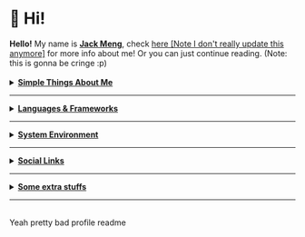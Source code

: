 

<h1> 🍵 Hi! </h1>
<a><strong>Hello!</strong> My name is <u><strong>Jack Meng</strong></u>, check <a href="https://exoad.github.io/exoad/mds/Main.html">here [Note I don't really update this anymore]</a>
for more info about me! Or you can just continue reading. (Note: this is gonna be cringe :p)</a>
<br><br>
<details>
   <summary><strong><u>Simple Things About Me</u></strong></summary>
   <h2>Things I do / About me</h2>
   <ul>
      <li><strong>Competitive programmer</strong> - currently doing USACO gold. Also do things like CodeForces, GCJ,
         AtCoder, etc..
      </li>
      <li><strong>My Main (99%) proficient langs: C/Objective-C, Elixir, R, MatLab, TypeScript, C++</strong></li>
      <li><strong>Currently learning: Lisp, Python, Kotlin, M4, asm</strong></li>
      <li><strong>Currently in High School</strong></li>
      <li><strong>Main Orientation: Data Science, ML, Informatics</strong></li>
      <li><strong>What I have mainly created/contributed: <br>1. Yttrius - A family of tools I made consisting of </strong>Y++ [an OOP-lang], YPPMake [maker for Yttrius], yAPI [Yttrius WASM Wrapper], YttriusSDK [CLI tool for interacting with Yttrius], Yttrius-Exon [a custom prepocessor builder, you can see this in a lot of my projects] check the repo yAPI for more info.<strong><br>2. Darwin (forked) - C++ Machine Learning Framework<br>3. stdxx (Forked)-  extension of the C++ stdlib <br>4. OpenC - Web Assembly with C (although kinda primitive)<br>5. Blender++ - A small implementation of integrating VScode with Blender to form a lite game engine<br>6. ArctiC - (Not-public) A entirely rebuilt version of the original Microsoft Visual Studio Code, removing all telemetry while also adding important features like a simple ML-based coding analysis (similar to a more broken GitHub Copilot), it also includes most of it's GUI being rewritten in C in order to save time and move away from electronJS<br>7. Discord Bot - Although I am less proud of these, I mainly work on Discord Bots using my yAPI webASM & SDK protocol however I also combined D++ a custom C++ Discord lib<br></strong></li>
      <li><strong>C is best lang!</strong></li>
   </ul>
</details>
<hr>
<details>
   <summary><strong><u>Languages & Frameworks</u></strong></summary>
   <h2>Languages & Frameworks & Others</h2>
   <p>
      <a href="https://elixir-lang.org/"><img
         src="https://img.shields.io/badge/Elixir-4B275F?style=for-the-badge&logo=elixir&logoColor=white"></a>
      <a href="https://www.oracle.com/java/technologies/"><img
         src="https://img.shields.io/badge/Java-007396?style=for-the-badge&logo=java&logoColor=white"></a>
      <a href="https://en.wikipedia.org/wiki/C_(programming_language)"><img
         src="https://img.shields.io/badge/C-A8B9CC?style=for-the-badge&logo=c&logoColor=white"></a>
      <a href="https://www.cplusplus.com/"><img
         src="https://img.shields.io/badge/C++-00599C?style=for-the-badge&logo=cplusplus&logoColor=white"></a>
      <a href="https://nodejs.org/en/"><img
         src="https://img.shields.io/badge/NodeJS-339933?style=for-the-badge&logo=node.js&logoColor=white"></a>
      <a href="https://clojure.org/"><img
         src="https://img.shields.io/badge/Clojure-5881D8?style=for-the-badge&logo=clojure&logoColor=white"></a>
      <a href="https://www.javascript.com/"><img
         src="https://img.shields.io/badge/JavaScript-F7DF1E?style=for-the-badge&logo=javascript&logoColor=black" alt=""
         srcset=""></a>
      <a href="https://html.spec.whatwg.org/"><img
         src="https://img.shields.io/badge/HTML5-E34F26?style=for-the-badge&logo=html5&logoColor=white"></a>
      <a href="https://gradle.org/"><img
         src="https://img.shields.io/badge/Gradle-02303A?style=for-the-badge&logo=gradle&logoColor=white"></a>
      <a href="https://maven.apache.org/"><img
         src="https://img.shields.io/badge/Apache%20Maven-C71A36?style=for-the-badge&logo=apache%20maven&logoColor=white"></a>
      <a href="https://www.rust-lang.org/"><img
         src="https://img.shields.io/badge/Rust-000000?style=for-the-badge&logo=rust&logoColor=white"></a>
      <a href="https://crystal-lang.org/"><img
         src="https://img.shields.io/badge/Crystal-000000?style=for-the-badge&logo=crystal&logoColor=white"></a>
   </p>
</details>
<hr>
<details>
   <summary><strong><u>System Environment</u></strong></summary>
   <h2>My System Environment</h2>
   <ul>
      <li><strong>OS: </strong>Manjaro, Arch</li>
      <li><strong>WM: </strong>i3, BSPWM, PLASMA</li>
      <li><strong>Terminal/Shell: </strong>Kitty, Alacritty</li>
      <li><strong>Code Environment: <br>
         <a href="https://code.visualstudio.com/"><img
            src="https://img.shields.io/badge/Visual_Studio_Code-0078D4?style=for-the-badge&logo=visual%20studio%20code&logoColor=white"></a>
         <a href="https://www.jetbrains.com/clion/"><img
            src="https://img.shields.io/badge/CLion-000000?style=for-the-badge&logo=clion&logoColor=white"></a>
         <a href="https://www.gnu.org/software/emacs/"><img
            src="https://img.shields.io/badge/GNU%20Emacs-7F5AB6?style=for-the-badge&logo=gnu%20emacs&logoColor=white"></a>
         </strong>
   </ul>
</details>
<hr>
<details>
   <summary><strong><u>Social Links</u></strong></summary>
   <h2>Socials</h2>
   <p>
      <a href="https://discord.gg/PbJQRT9zQ8"><img
         src="https://img.shields.io/badge/Discord%20Server-5865F2?style=for-the-badge&logo=discord&logoColor=white"></a>
      <a href="http://exoad.github.io/exoad"><img src="https://img.shields.io/badge/Website-00B265?style=for-the-badge"></a>
      <a href="https://www.reddit.com/user/Chunkyfungus123"><img
         src="https://img.shields.io/badge/u/Chunkyfungus123-FF4500?style=for-the-badge&logo=reddit&logoColor=white"></a>
      <a href="mailto:jackmeng0814@gmail.com"><img
         src="https://img.shields.io/badge/Email Me-EA4335?style=for-the-badge&logo=gmail&logoColor=white"></a>
      <a href="https://g.dev/jackmeng"><img
         src="https://img.shields.io/badge/Google Developer-3DDC84?style=for-the-badge&logo=android%20studio&logoColor=white"></a>
      <a href="https://www.cornell.edu/"><img
         src="https://img.shields.io/badge/arXiv-B31B1B?style=for-the-badge&logo=arXiv&logoColor=white"></a>
   <p>I am also on some other social sites like: LinkedIn, arXiv, etc.</p>
   </p>
</details>
<hr>
<details>
   <summary><strong><u>Some extra stuffs</u></strong></summary>
   <h2>Stats</h2>
   <p>
      <img src="https://github-readme-stats.vercel.app/api?username=exoad&show_icons=true&theme=calm">
      <img src="https://github-readme-stats.vercel.app/api/top-langs/?username=exoad&layout=compact&theme=calm">
      <img src="https://github-profile-trophy.vercel.app/?username=exoad&theme=calm">
   </p>
</details>
<hr>
<br>
<footer>Yeah pretty bad profile readme</footer>

